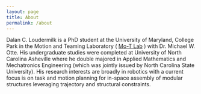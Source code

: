 ```yaml
---
layout: page
title: About
permalink: /about
---
```



Dalan C. Loudermilk is a PhD student at the University of Maryland, College Park in the Motion and Teaming Laboratory ( [Mo-T Lab](https://ottelab.com) ) with Dr. Michael W. Otte. His undergraduate studies were completed at University of North Carolina Asheville where he double majored in Applied Mathematics and Mechatronics Engineering (which was jointly issued by North Carolina State University). His research interests are broadly in robotics with a current focus is on task and motion planning for in-space assembly of modular structures leveraging trajectory and structural constraints.